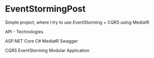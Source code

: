# EventStormingPost
Simple project, where I try to use EventStorming + CQRS using MediatR

API - Technologies

ASP.NET Core
C#
MediatR
Swagger


CQRS
EventStorming
Modular Application

